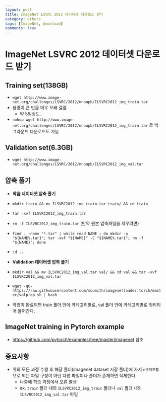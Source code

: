 ```yaml
---
layout: post
title: ImageNet LSVRC 2012 데이터셋 다운로드 받기
category: others
tags: [ImageNet, download]
comments: true
---
```


# ImageNet LSVRC 2012 데이터셋 다운로드 받기

## Training set(138GB)
- `wget http://www.image-net.org/challenges/LSVRC/2012/nnoupb/ILSVRC2012_img_train.tar`
- 용량이 큰 만큼 매우 오래 걸림
  - 약 5일정도..
- `nohup wget http://www.image-net.org/challenges/LSVRC/2012/nnoupb/ILSVRC2012_img_train.tar` 로 백그라운드 다운로드도 가능

## Validation set(6.3GB)
- `wget http://www.image-net.org/challenges/LSVRC/2012/nnoupb/ILSVRC2012_img_val.tar`

## 압축 풀기
- __학습 데이터셋 압축 풀기__
- `mkdir train && mv ILSVRC2012_img_train.tar train/ && cd train`
- `tar -xvf ILSVRC2012_img_train.tar`
- `rm -f ILSVRC2012_img_train.tar` (만약 원본 압축파일을 지우려면)
- `find . -name "*.tar" | while read NAME ; do mkdir -p "${NAME%.tar}"; tar -xvf "${NAME}" -C "${NAME%.tar}"; rm -f "${NAME}"; done`
- `cd ..`

- __Validation 데이터셋 압축 풀기__
- `mkdir val && mv ILSVRC2012_img_val.tar val/ && cd val && tar -xvf ILSVRC2012_img_val.tar`
- `wget -qO- https://raw.githubusercontent.com/soumith/imagenetloader.torch/master/valprep.sh | bash`

- 작업이 완료되면 train 폴더 안에 카테고리별로, val 폴더 안에 카테고리별로 정리되어 들어간다.

## ImageNet training in Pytorch example
- https://github.com/pytorch/examples/tree/master/imagenet 참조

## 중요사항
- 위의 모든 과정 수행 후 해당 폴더(imagenet dataset 저장 폴더)에 가서 `n숫자조합` 으로 되는 파일 구성이 아닌 다른 파일이나 폴더가 존재하면 삭제한다.
  - 나중에 학습 과정에서 오류 발생
  - ex. `train` 폴더 내의 `ILSVRC2012_img_train` 폴더나 `val` 폴더 내의 `ILSVRC2012_img_val.tar` 파일
